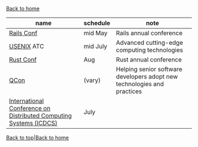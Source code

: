 [Back to home](./README.md)

name|schedule|note
-------|-------|-------
[Rails Conf](https://railsconf.org/)|mid May|Rails annual conference
[USENIX](https://www.usenix.org/conferences) ATC|mid July|Advanced cutting-edge computing technologies
[Rust Conf](https://rustconf.com/)|Aug|Rust annual conference
[QCon](https://qconferences.com/)|(vary)|Helping senior software developers adopt new technologies and practices
[International Conference on Distributed Computing Systems (ICDCS)](https://ieeexplore.ieee.org/xpl/conhome/9912136/proceeding?isnumber=9912128&pageNumber=1)|July


[Back to top](./conferences.md)|[Back to home](./README.md)
